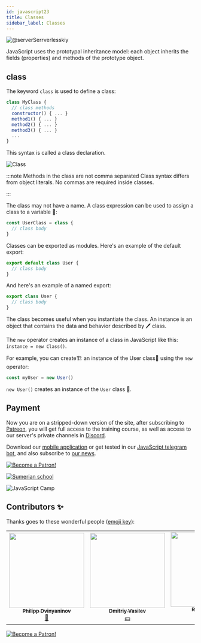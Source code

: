 ```yaml
---
id: javascript23
title: Classes
sidebar_label: Classes
---
```


![@serverSerrverlesskiy](/img/javascript/headers/23.jpg)

JavaScript uses the prototypal inheritance model: each object inherits the fields (properties) and methods of the prototype object.

## class

The keyword `class` is used to define a class:

```jsx
class MyClass {
  // class methods
  constructor() { ... }
  method1() { ... }
  method2() { ... }
  method3() { ... }
  ...
}
```

This syntax is called a class declaration.

![Class](https://media.giphy.com/media/cYaBD8kxE4PZudHBRA/giphy.gif)

:::note Methods in the class are not comma separated
Class syntax differs from object literals. No commas are required inside classes.

:::

The class may not have a name. A class expression can be used to assign a class to a variable 🔔:

```jsx
const UserClass = class {
  // class body
}
```

Classes can be exported as modules. Here's an example of the default export:

```jsx
export default class User {
  // class body
}
```

And here's an example of a named export:

```jsx
export class User {
  // class body
}
```

The class becomes useful when you instantiate the class. An instance is an object that contains the data and behavior described by 🖊️
class.

The `new` operator creates an instance of a class in JavaScript like this: `instance = new Class()`.

For example, you can create🏗️ an instance of the User class👤 using the `new` operator:

```jsx
const myUser = new User()
```

`new User()` creates an instance of the `User` class 👤.

## Payment

Now you are on a stripped-down version of the site, after subscribing to [Patreon](https://www.patreon.com/javascriptcamp), you will get full access to the training course, as well as access to our server's private channels in [Discord](https://discord.gg/6GDAfXn).

Download our [mobile application](http://onelink.to/njhc95) or get tested in our [JavaScript telegram bot](https://t.me/javascriptcamp_bot), and also subscribe to [our news](https://t.me/javascriptapp).

[![Become a Patron!](/Img/logo/patreon.jpg)](https://www.patreon.com/bePatron?u=31769291)


[![Sumerian school](/img/app.jpg)](http://onelink.to/njhc95)

![JavaScript Camp](/img/bandlink.png)


## Contributors ✨

Thanks goes to these wonderful people ([emoji key](https://allcontributors.org/docs/en/emoji-key)):

<!-- ALL-CONTRIBUTORS-LIST:START - Do not remove or modify this section -->
<!-- prettier-ignore-start -->
<!-- markdownlint-disable -->
<table>
  <tr>
    <td align="center"><a href="https://github.com/FELiX-RN"><img src="https://avatars0.githubusercontent.com/u/72006627?v=4?s=200" width="200px;" alt=""/><br /><sub><b>Philipp Dvinyaninov</b></sub></a><br /><a href="https://github.com/gHashTag/react-native-village/commits?author=FELiX-RN" title="Documentation">📖</a></td>
    <td align="center"><a href="https://fullstackserverless.github.io/"><img src="https://avatars0.githubusercontent.com/u/6774813?v=4?s=200" width="200px;" alt=""/><br /><sub><b>Dmitriy Vasilev</b></sub></a><br /><a href="#financial-gHashTag" title="Financial">💵</a></td>
    <td align="center"><a href="https://github.com/Resoner2005"><img src="https://avatars1.githubusercontent.com/u/75675814?v=4?s=200" width="200px;" alt=""/><br /><sub><b>Resoner2005</b></sub></a><br /><a href="https://github.com/gHashTag/react-native-village/issues?q=author%3AResoner2005" title="Bug reports">🐛 🎨 🖋</a></td>
    <td align="center"><a href="https://github.com/Navernoss"><img src="https://avatars0.githubusercontent.com/u/75784137?v=4?s=200" width="200px;" alt=""/><br /><sub><b>Navernoss</b></sub></a><br /><a href="#content-Navernoss" title="Content">🖋 🐛 🎨 </a></td>
  </tr>
  
</table>

<!-- markdownlint-restore -->
<!-- prettier-ignore-end -->

<!-- ALL-CONTRIBUTORS-LIST:END -->

[![Become a Patron!](/img/logo/patreon.jpg)](https://www.patreon.com/bePatron?u=31769291)
